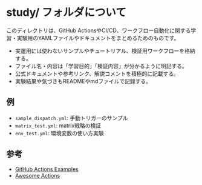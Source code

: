 # study/ フォルダについて

このディレクトリは、GitHub ActionsやCI/CD、ワークフロー自動化に関する学習・実験用のYAMLファイルやドキュメントをまとめるためのものです。

- 実運用には使わないサンプルやチュートリアル、検証用ワークフローを格納する。
- ファイル名・内容は「学習目的」「検証内容」が分かるように明記する。
- 公式ドキュメントや参考リンク、解説コメントを積極的に記載する。
- 実験結果や気づきもREADMEやmdファイルで記録する。

## 例
- `sample_dispatch.yml`: 手動トリガーのサンプル
- `matrix_test.yml`: matrix戦略の検証
- `env_test.yml`: 環境変数の使い方実験

## 参考
- [GitHub Actions Examples](https://docs.github.com/ja/actions/examples)
- [Awesome Actions](https://github.com/sdras/awesome-actions)
